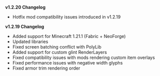 **v1.2.20 Changelog**
* Hotfix mod compatibility issues introduced in v1.2.19

**v1.2.19 Changelog**
* Added support for Minecraft 1.21.1 (Fabric + NeoForge)
* Updated libraries
* Fixed screen batching conflict with PolyLib
* Added support for custom glint RenderLayers
* Fixed compatibility issues with mods rendering custom item overlays
* Fixed performance issues with negative width glyphs
* Fixed armor trim rendering order
